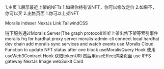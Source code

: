 1.主页
    1.展示最近上架的NFTs
        1.如果你持有该NFT，你可以修改定价
        2.如果不，你可以买
2.出售页面
    1.你可以上架NFT

Moralis Indexer
NextJs Link
TailwindCSS


链下服务通过Moralis Server(The graph protocol)监听上架出售下架等索引事件
moralis frq for hardhat proxy server
moralis-admin-cli connect local hardhat dev chain
add moralis sync services and watch events
use Moralis Cloud Function to update NFT status after one block
useMoralisQuery Hook 
使用useWeb3Contract Hook 获取tokenURI 然后用useEffect渲染页面
use IPFS gateway
NextJs Image
web3uikit Card